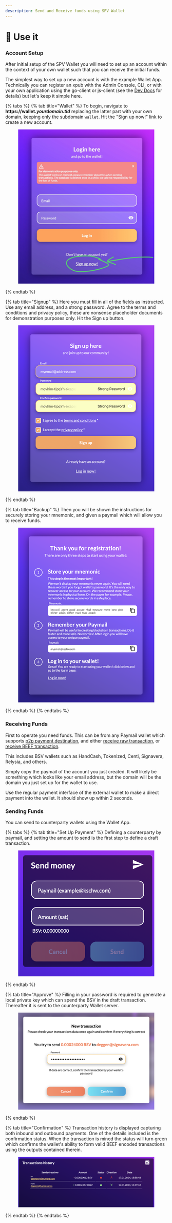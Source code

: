 ```yaml
---
description: Send and Receive funds using SPV Wallet
---
```


# 💸 Use it

### Account Setup

After initial setup of the SPV Wallet you will need to set up an account within the context of your own wallet such that you can receive the initial funds.

The simplest way to set up a new account is with the example Wallet App. Technically you can register an xpub with the Admin Console, CLI, or with your own application using the go-client or js-client (see the [Dev Docs](https://app.gitbook.com/o/XRhTy6ZTa7k6aGkXcfRv/s/XXlVD1d5DMU8RH6DWSb7/) for details) but let's keep it simple here.

{% tabs %}
{% tab title="Wallet" %}
To begin, navigate to **https://wallet.**_**yourdomain.tld**_ replacing the latter part with your own domain, keeping only the subdomain `wallet`. Hit the "Sign up now!" link to create a new account.

<figure><img src="/.gitbook/assets/Untitled 2.jpg" alt=""><figcaption></figcaption></figure>
{% endtab %}

{% tab title="Signup" %}
Here you must fill in all of the fields as instructed. Use any email address, and a strong password. Agree to the terms and conditions and privacy policy, these are nonsense placeholder documents for demonstration purposes only. Hit the Sign up button.

<figure><img src="/.gitbook/assets/image (3).png" alt=""><figcaption></figcaption></figure>
{% endtab %}

{% tab title="Backup" %}
Then you will be shown the instructions for securely storing your mnemonic, and given a paymail which will allow you to receive funds.

<figure><img src="/.gitbook/assets/image (4).png" alt=""><figcaption></figcaption></figure>
{% endtab %}
{% endtabs %}

### Receiving Funds

First to operate you need funds. This can be from any Paymail wallet which supports [p2p payment destination](https://bsv.brc.dev/payments/0028), and either [receive raw transaction](https://bsv.brc.dev/payments/0028), or [receive BEEF transaction](https://bsv.brc.dev/payments/0070). &#x20;

This includes BSV wallets such as HandCash, Tokenized, Centi, Signavera, Relysia, and others.

Simply copy the paymail of the account you just created. It will likely be something which looks like your email address, but the domain will be the domain you just set up for the wallet to use.

Use the regular payment interface of the external wallet to make a direct payment into the wallet. It should show up within 2 seconds.

### Sending Funds

You can send to counterparty wallets using the Wallet App.

{% tabs %}
{% tab title="Set Up Payment" %}
Defining a counterparty by paymail, and setting the amount to send is the first step to define a draft transaction.

<figure><img src="/.gitbook/assets/image (5).png" alt=""><figcaption></figcaption></figure>
{% endtab %}

{% tab title="Approve" %}
Filling in your password is required to generate a local private key which can spend the BSV in the draft transaction. Thereafter it is sent to the counterparty Wallet server.

<figure><img src="/.gitbook/assets/image (8).png" alt=""><figcaption></figcaption></figure>
{% endtab %}

{% tab title="Confirmation" %}
Transaction history is displayed capturing both inbound and outbound payments. One of the details included is the confirmation status. When the transaction is mined the status will turn green which confirms the wallet's ability to form valid BEEF encoded transactions using the outputs contained therein.

<figure><img src="/.gitbook/assets/image (7).png" alt=""><figcaption></figcaption></figure>
{% endtab %}
{% endtabs %}
